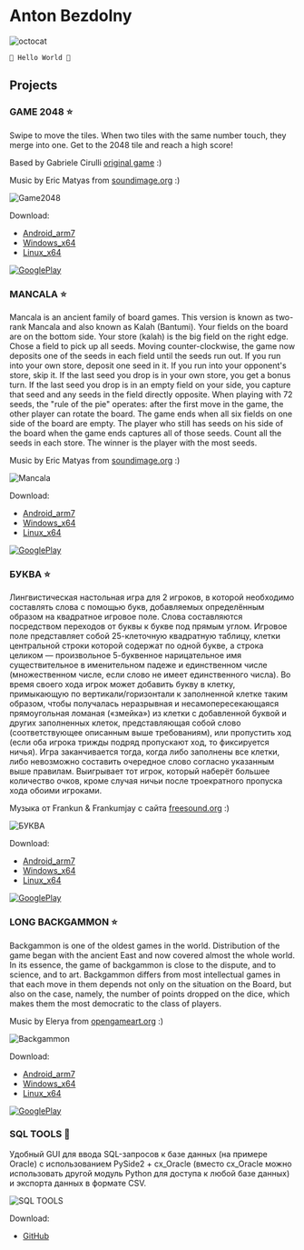 # Anton Bezdolny

![octocat](octocat.png)

`🤘 Hello World 🤘`

## Projects

### GAME 2048 ⭐

Swipe to move the tiles.
When two tiles with the same number touch, they merge into one.
Get to the 2048 tile and reach a high score!

Based by Gabriele Cirulli [original game](https://play2048.co) :)

Music by Eric Matyas from [soundimage.org](https://soundimage.org) :)

![Game2048](scr_2048.png)

Download:
* [Android_arm7](https://github.com/codeisrock/codeisrock.github.io/releases/download/Game2048-v1.1.0/Game2048.apk)
* [Windows_x64](https://github.com/codeisrock/codeisrock.github.io/releases/download/Game2048-v1.1.0/Game2048_win_x64.7z)
* [Linux_x64](https://github.com/codeisrock/codeisrock.github.io/releases/download/Game2048-v1.1.0/Game_2048-x86_64.AppImage)

[![GooglePlay](google-play-badge.png)](https://play.google.com/store/apps/details?id=anton.bezdolny.qml.game2048)

### MANCALA ⭐

Mancala is an ancient family of board games. This version is known as two-rank Mancala and also known as Kalah (Bantumi). Your fields on the board are on the bottom side. Your store (kalah) is the big field on the right edge. Chose a field to pick up all seeds. Moving counter-clockwise, the game now deposits one of the seeds in each field until the seeds run out. If you run into your own store, deposit one seed in it. If you run into your opponent's store, skip it. If the last seed you drop is in your own store, you get a bonus turn. If the last seed you drop is in an empty field on your side, you capture that seed and any seeds in the field directly opposite. When playing with 72 seeds, the "rule of the pie" operates: after the first move in the game, the other player can rotate the board. The game ends when all six fields on one side of the board are empty. The player who still has seeds on his side of the board when the game ends captures all of those seeds. Count all the seeds in each store. The winner is the player with the most seeds.

Music by Eric Matyas from [soundimage.org](https://soundimage.org) :)

![Mancala](scr_mancala.png)

Download:
* [Android_arm7](https://github.com/codeisrock/codeisrock.github.io/releases/download/Mancala-v1.1.0/Mancala.apk)
* [Windows_x64](https://github.com/codeisrock/codeisrock.github.io/releases/download/Mancala-v1.1.0/Mancala_win_x64.7z)
* [Linux_x64](https://github.com/codeisrock/codeisrock.github.io/releases/download/Mancala-v1.1.0/Mancala-x86_64.AppImage)

[![GooglePlay](google-play-badge.png)](https://play.google.com/store/apps/details?id=anton.bezdolny.qml.mancala)

### БУКВА ⭐

Лингвистическая настольная игра для 2 игроков, в которой необходимо составлять слова с помощью букв, добавляемых определённым образом на квадратное игровое поле. Слова составляются посредством переходов от буквы к букве под прямым углом. Игровое поле представляет собой 25-клеточную квадратную таблицу, клетки центральной строки которой содержат по одной букве, а строка целиком — произвольное 5-буквенное нарицательное имя существительное в именительном падеже и единственном числе (множественном числе, если слово не имеет единственного числа). Во время своего хода игрок может добавить букву в клетку, примыкающую по вертикали/горизонтали к заполненной клетке таким образом, чтобы получалась неразрывная и несамопересекающаяся прямоугольная ломаная («змейка») из клетки с добавленной буквой и других заполненных клеток, представляющая собой слово (соответствующее описанным выше требованиям), или пропустить ход (если оба игрока трижды подряд пропускают ход, то фиксируется ничья). Игра заканчивается тогда, когда либо заполнены все клетки, либо невозможно составить очередное слово согласно указанным выше правилам. Выигрывает тот игрок, который наберёт большее количество очков, кроме случая ничьи после троекратного пропуска хода обоими игроками.

Музыка от Frankun & Frankumjay с сайта [freesound.org](https://freesound.org) :)

![БУКВА](scr_bukva.png)

Download:
* [Android_arm7](https://github.com/codeisrock/codeisrock.github.io/releases/download/Bukva-v1.1.0/Bukva.apk)
* [Windows_x64](https://github.com/codeisrock/codeisrock.github.io/releases/download/Bukva-v1.1.0/Bukva_win_x64.7z)
* [Linux_x64](https://github.com/codeisrock/codeisrock.github.io/releases/download/Bukva-v1.1.0/Bukva-x86_64.AppImage)

[![GooglePlay](google-play-badge.png)](https://play.google.com/store/apps/details?id=anton.bezdolny.qml.bukva)

### LONG BACKGAMMON ⭐

Backgammon is one of the oldest games in the world. Distribution of the game began with the ancient East and now covered almost the whole world. In its essence, the game of backgammon is close to the dispute, and to science, and to art. Backgammon differs from most intellectual games in that each move in them depends not only on the situation on the Board, but also on the case, namely, the number of points dropped on the dice, which makes them the most democratic to the class of players.

Music by Elerya from [opengameart.org](https://opengameart.org/) :)

![Backgammon](scr_backgammon.jpg)

Download:
* [Android_arm7](https://github.com/codeisrock/codeisrock.github.io/releases/download/Backgammon-v1.1.1/Backgammon.apk)
* [Windows_x64](https://github.com/codeisrock/codeisrock.github.io/releases/download/Backgammon-v1.1.1/Backgammon_win_x64.7z)
* [Linux_x64](https://github.com/codeisrock/codeisrock.github.io/releases/download/Backgammon-v1.1.1/Long_Backgammon-x86_64.AppImage)

[![GooglePlay](google-play-badge.png)](https://play.google.com/store/apps/details?id=anton.bezdolny.qml.backgammon)

### SQL TOOLS 🚀

Удобный GUI для ввода SQL-запросов к базе данных (на примере Oracle) с использованием PySide2 + cx_Oracle (вместо cx_Oracle можно использовать другой модуль Python для доступа к любой базе данных) и экспорта данных в формате CSV.

![SQL TOOLS](pyside-logo.png)

Download:
* [GitHub](https://github.com/codeisrock/sql_tools)
